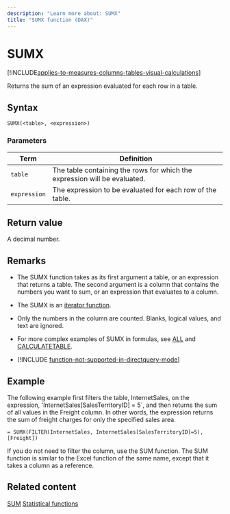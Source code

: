 ```yaml
---
description: "Learn more about: SUMX"
title: "SUMX function (DAX)"
---
```

# SUMX

[!INCLUDE[applies-to-measures-columns-tables-visual-calculations](includes/applies-to-measures-columns-tables-visual-calculations.md)]

Returns the sum of an expression evaluated for each row in a table.

## Syntax

```dax
SUMX(<table>, <expression>)
```

### Parameters

|Term|Definition|
|--------|--------------|
|`table`|The table containing the rows for which the expression will be evaluated.|
|`expression`|The expression to be evaluated for each row of the table.|

## Return value

A decimal number.

## Remarks

- The SUMX function takes as its first argument a table, or an expression that returns a table. The second argument is a column that contains the numbers you want to sum, or an expression that evaluates to a column.

- The SUMX is an [iterator function](dax-glossary.md#iterator-function).

- Only the numbers in the column are counted. Blanks, logical values, and text are ignored.

- For more complex examples of SUMX in formulas, see [ALL](all-function-dax.md) and [CALCULATETABLE](calculatetable-function-dax.md).

- [!INCLUDE [function-not-supported-in-directquery-mode](includes/function-not-supported-in-directquery-mode.md)]

## Example

The following example first filters the table, InternetSales, on the expression, 'InternetSales[SalesTerritoryID] = 5`, and then returns the sum of all values in the Freight column. In other words, the expression returns the sum of freight charges for only the specified sales area.

```dax
= SUMX(FILTER(InternetSales, InternetSales[SalesTerritoryID]=5),[Freight])
```

If you do not need to filter the column, use the SUM function. The SUM function is similar to the Excel function of the same name, except that it takes a column as a reference.

## Related content

[SUM](sum-function-dax.md)
[Statistical functions](statistical-functions-dax.md)
